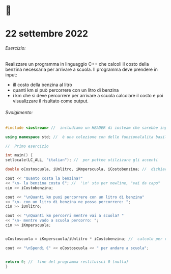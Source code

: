 # :closed_book:
# 22 settembre 2022

###### Esercizio:

Realizzare un programma in linguaggio C++ che calcoli il costo della benzina necessaria per arrivare a scuola. Il programma deve prendere in input:
- ill costo della benzina al litro
- quanti km si può percorrere con un litro di benzina
- i km che si deve percorrere per arrivare a scuola
calcolare il costo e poi visualizzare il risultato come output.


###### Svolgimento:

```cpp
#include <iostream> //  includiamo un HEADER di iosteam che sarebbe input e output standard (cin >> e cout <<)

using namespace std; //  è una colezione con delle funzionalalita basilari che servono per scrivere i programmi

//  Primo esercizio

int main() {
setlocale(LC_ALL, "italian"); //  per pottee utilzizare gli accenti

double oCostoscuola, iUnlitro, iKmperscuola, iCostobenzina; //  dichiariazione delle variabili di tipo double

cout << "Quanto costa la benzina?"
<< "\n- la benzina costa €"; //  '\n' sta per newline, "vai da capo"
cin >> iCostobenzina;

cout << "\nQuanti km puoi percorrere con un litro di benzina"
<< "\n- con un litro di benzina ne posso percorrere: ";
cin >> iUnlitro;

cout << "\nQuanti km percorri mentre vai a scuola? " 
<< "\n- mentre vado a scuola percorro: ";
cin >> iKmperscuola; 


oCostoscuola = iKmperscuola/iUnlitro * iCostobenzina; //  calcolo per comodita è stato messo fuori, ma nulla ti vieta di metterlo diretamente nel cout, ma è sempre meglio evitarlo.

cout << "\nSpendi €" << oCostoscuola << " per andare a scuola";


return 0; //  fine del programma restituisci 0 (nulla)
}
```